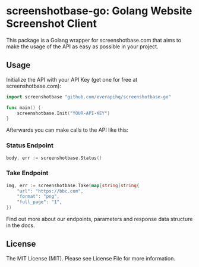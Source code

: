 # screenshotbase-go: Golang Website Screenshot Client

This package is a Golang wrapper for screenshotbase.com that aims to make the usage of the API as easy as possible in your project.

## Usage

Initialize the API with your API Key (get one for free at screenshotbase.com):

```go
import screenshotbase "github.com/everapihq/screenshotbase-go"

func main() {
	screenshotbase.Init("YOUR-API-KEY")
}
```

Afterwards you can make calls to the API like this:

### Status Endpoint

```go
body, err := screenshotbase.Status()
```

### Take Endpoint

```go
img, err := screenshotbase.Take(map[string]string{
	"url": "https://bbc.com",
	"format": "png",
	"full_page": "1",
})
```

Find out more about our endpoints, parameters and response data structure in the docs.

## License

The MIT License (MIT). Please see License File for more information.
